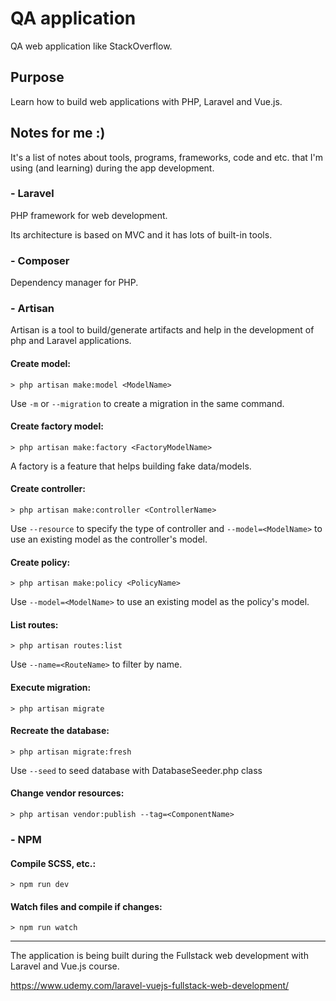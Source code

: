 # QA application

QA web application like StackOverflow.

## Purpose

Learn how to build web applications with PHP, Laravel and Vue.js.

## Notes for me :)

It's a list of notes about tools, programs, frameworks, code and etc. that I'm using (and learning) during the app development.

### - Laravel

PHP framework for web development.

Its architecture is based on MVC and it has lots of built-in tools.

### - Composer

Dependency manager for PHP.

### - Artisan

Artisan is a tool to build/generate artifacts and help in the development of php and Laravel applications.

#### Create model:

```
> php artisan make:model <ModelName>
```

Use `-m` or `--migration` to create a migration in the same command.

#### Create factory model:

```
> php artisan make:factory <FactoryModelName>
```

A factory is a feature that helps building fake data/models.

#### Create controller:

```
> php artisan make:controller <ControllerName>
```

Use `--resource` to specify the type of controller and `--model=<ModelName>` to use an existing model as the controller's model.

#### Create policy:
```
> php artisan make:policy <PolicyName>
```

Use `--model=<ModelName>` to use an existing model as the policy's model.

#### List routes:

```
> php artisan routes:list
```

Use `--name=<RouteName>` to filter by name.

#### Execute migration:

```
> php artisan migrate
```

#### Recreate the database:

```
> php artisan migrate:fresh
```

Use `--seed` to seed database with DatabaseSeeder.php class

#### Change vendor resources:

```
> php artisan vendor:publish --tag=<ComponentName>
```

### - NPM

#### Compile SCSS, etc.:

```
> npm run dev
```

#### Watch files and compile if changes:

```
> npm run watch
```

---

The application is being built during the Fullstack web development with Laravel and Vue.js course.

https://www.udemy.com/laravel-vuejs-fullstack-web-development/